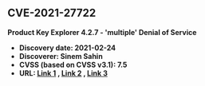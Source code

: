 ## CVE-2021-27722

**Product Key Explorer 4.2.7 - 'multiple' Denial of Service**

- **Discovery date: 2021-02-24**
- **Discoverer: Sinem Sahin**
- **CVSS (based on CVSS v3.1): 7.5**
- **URL: [Link 1](https://www.exploit-db.com/exploits/49590) , [Link 2](https://nvd.nist.gov/vuln/detail/CVE-2021-27722) , [Link 3](https://www.exploit-db.com/exploits/49589)**
